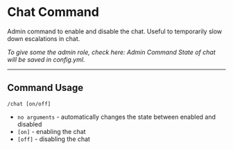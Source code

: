 # Chat Command

Admin command to enable and disable the chat.
Useful to temporarily slow down escalations in chat.

_To give some the admin role, check here: Admin Command_
_State of chat will be saved in config.yml._

---
## Command Usage
`/chat [on/off]`

- `no arguments` - automatically changes the state between enabled and disabled
- `[on]` - enabling the chat
- `[off]` - disabling the chat